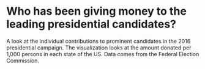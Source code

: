 # Who has been giving money to the leading presidential candidates?

 A look at the individual contributions to prominent candidates in the 2016 presidential campaign. The visualization looks at the amount donated per 1,000 persons in each state of the US. Data comes from the Federal Election Commission.